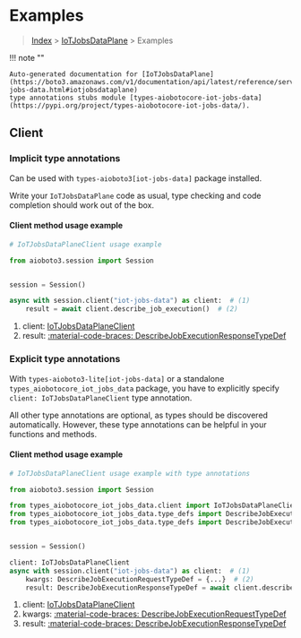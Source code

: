 # Examples

> [Index](../README.md) > [IoTJobsDataPlane](./README.md) > Examples

!!! note ""

    Auto-generated documentation for [IoTJobsDataPlane](https://boto3.amazonaws.com/v1/documentation/api/latest/reference/services/iot-jobs-data.html#iotjobsdataplane)
    type annotations stubs module [types-aiobotocore-iot-jobs-data](https://pypi.org/project/types-aiobotocore-iot-jobs-data/).

## Client

### Implicit type annotations

Can be used with `types-aioboto3[iot-jobs-data]` package installed.

Write your `IoTJobsDataPlane` code as usual,
type checking and code completion should work out of the box.



#### Client method usage example

```python
# IoTJobsDataPlaneClient usage example

from aioboto3.session import Session


session = Session()

async with session.client("iot-jobs-data") as client:  # (1)
    result = await client.describe_job_execution()  # (2)
```

1. client: [IoTJobsDataPlaneClient](./client.md)
2. result: [:material-code-braces: DescribeJobExecutionResponseTypeDef](./type_defs.md#describejobexecutionresponsetypedef)






### Explicit type annotations

With `types-aioboto3-lite[iot-jobs-data]`
or a standalone `types_aiobotocore_iot_jobs_data` package, you have to explicitly specify
`client: IoTJobsDataPlaneClient` type annotation.

All other type annotations are optional, as types should be discovered automatically.
However, these type annotations can be helpful in your functions and methods.


#### Client method usage example

```python
# IoTJobsDataPlaneClient usage example with type annotations

from aioboto3.session import Session

from types_aiobotocore_iot_jobs_data.client import IoTJobsDataPlaneClient
from types_aiobotocore_iot_jobs_data.type_defs import DescribeJobExecutionResponseTypeDef
from types_aiobotocore_iot_jobs_data.type_defs import DescribeJobExecutionRequestTypeDef


session = Session()

client: IoTJobsDataPlaneClient
async with session.client("iot-jobs-data") as client:  # (1)
    kwargs: DescribeJobExecutionRequestTypeDef = {...}  # (2)
    result: DescribeJobExecutionResponseTypeDef = await client.describe_job_execution(**kwargs)  # (3)
```

1. client: [IoTJobsDataPlaneClient](./client.md)
2. kwargs: [:material-code-braces: DescribeJobExecutionRequestTypeDef](./type_defs.md#describejobexecutionrequesttypedef)
3. result: [:material-code-braces: DescribeJobExecutionResponseTypeDef](./type_defs.md#describejobexecutionresponsetypedef)






